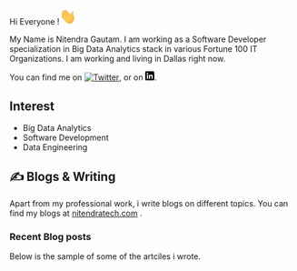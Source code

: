 Hi Everyone !<img src="https://github.com/nitendragautam/nitendragautam.github.io/raw/master/wave_gif.gif" width="30px">

My Name is Nitendra Gautam. I am working as a Software Developer specialization in Big Data Analytics stack in various Fortune 100 IT  Organizations. I am working and living in Dallas right now. 

You can find me on [![Twitter][1.2]][1],  or on [![LinkedIn][2.2]][2].

## Interest
* Big Data Analytics
* Software Development
* Data Engineering



## &#x270d; Blogs & Writing

Apart from my professional work, i write blogs on different topics. 
You can find my blogs at [nitendratech.com](https://www.nitendratech.com/) .


### Recent Blog posts

Below is the sample of some of the artciles i wrote.


<!-- BLOGPOSTS:START -->
<!-- BLOGPOSTS:END -->


<!-- links to social media icons -->

<!-- icons without padding -->

[1.2]: http://i.imgur.com/wWzX9uB.png 
[2.2]: https://raw.githubusercontent.com/nitendragautam/nitendragautam.github.io/master/linkedin-3-16.png 


<!-- links to your social media accounts -->

[1]: https://twitter.com/nitendra_tech
[2]: https://www.linkedin.com/in/nitendragautam/
